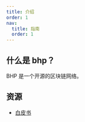 ```yaml
---
title: 介绍
order: 1
nav:
  title: 指南
  order: 1
---
```


## 什么是 bhp？

BHP 是一个开源的区块链网络。

## 资源

- [白皮书](https://bhpnet.io/)
